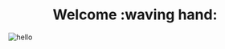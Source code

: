 <span><h1 align='center'>Welcome :waving hand:</h1></span>
![hello](https://media.giphy.com/media/qgQUggAC3Pfv687qPC/giphy.gif)
